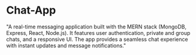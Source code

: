 # Chat-App
"A real-time messaging application built with the MERN stack (MongoDB, Express, React, Node.js). It features user authentication, private and group chats, and a responsive UI. The app provides a seamless chat experience with instant updates and message notifications."
